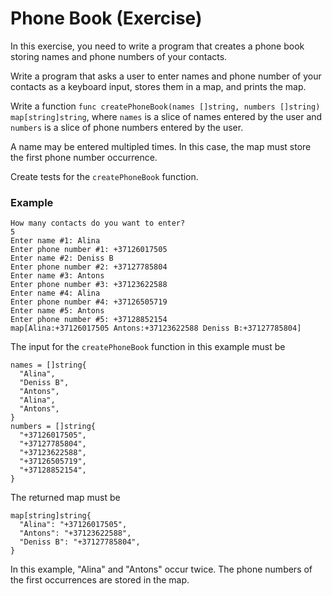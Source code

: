 # Phone Book (Exercise)

In this exercise, you need to write a program that creates a phone book storing names
and phone numbers of your contacts.

Write a program that asks a user to enter names and phone number of your contacts as
a keyboard input, stores them in a map, and prints the map.

Write a function `func createPhoneBook(names []string, numbers []string) map[string]string`,
where `names` is a slice of names entered by the user and `numbers` is a slice of phone numbers entered by the user.

A name may be entered multipled times. In this case, the map must store the first phone number occurrence.

Create tests for the `createPhoneBook` function.

### Example

```
How many contacts do you want to enter?
5
Enter name #1: Alina
Enter phone number #1: +37126017505
Enter name #2: Deniss B
Enter phone number #2: +37127785804
Enter name #3: Antons
Enter phone number #3: +37123622588
Enter name #4: Alina
Enter phone number #4: +37126505719
Enter name #5: Antons
Enter phone number #5: +37128852154
map[Alina:+37126017505 Antons:+37123622588 Deniss B:+37127785804]
```

The input for the `createPhoneBook` function in this example must be

```
names = []string{
  "Alina",
  "Deniss B",
  "Antons",
  "Alina",
  "Antons",
}
numbers = []string{
  "+37126017505",
  "+37127785804",
  "+37123622588",
  "+37126505719",
  "+37128852154",
}
```

The returned map must be

```
map[string]string{
  "Alina": "+37126017505",
  "Antons": "+37123622588",
  "Deniss B": "+37127785804",
}
```

In this example, "Alina" and "Antons" occur twice. The phone numbers of the first occurrences are stored in the map.
